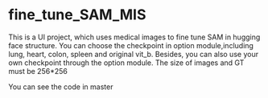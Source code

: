 # fine_tune_SAM_MIS
This is a UI project, which uses medical images to fine tune SAM in hugging face structure. 
You can choose the checkpoint in option module,including lung, heart, colon, spleen and original vit_b. 
Besides, you can also use your own checkpoint through the option module.
The size of images and GT must be 256*256

You can see the code in master
